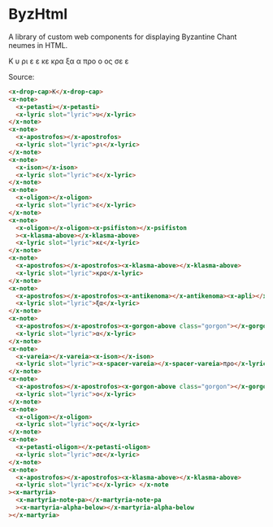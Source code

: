 <link rel="stylesheet" href="index.css" />

# ByzHtml

A library of custom web components for displaying Byzantine Chant neumes in HTML.

<div class="example">
    <x-drop-cap>Κ</x-drop-cap>
    <x-note>
      <x-petasti></x-petasti>
      <x-lyric slot="lyric">υ</x-lyric>
    </x-note>
    <x-note>
      <x-apostrofos></x-apostrofos>
      <x-lyric slot="lyric">ρι</x-lyric>
    </x-note>
    <x-note>
      <x-ison></x-ison>
      <x-lyric slot="lyric">ε</x-lyric>
    </x-note>
    <x-note>
      <x-oligon></x-oligon>
      <x-lyric slot="lyric">ε</x-lyric>
    </x-note>
    <x-note>
      <x-oligon></x-oligon><x-psifiston></x-psifiston
      ><x-klasma-above></x-klasma-above>
      <x-lyric slot="lyric">κε</x-lyric>
    </x-note>
    <x-note>
      <x-apostrofos></x-apostrofos><x-klasma-above></x-klasma-above>
      <x-lyric slot="lyric">κρα</x-lyric>
    </x-note>
    <x-note>
      <x-apostrofos></x-apostrofos><x-antikenoma></x-antikenoma><x-apli></x-apli>
      <x-lyric slot="lyric">ξα</x-lyric>
    </x-note>
    <x-note>
      <x-apostrofos></x-apostrofos><x-gorgon-above class="gorgon"></x-gorgon-above>
      <x-lyric slot="lyric">α</x-lyric>
    </x-note>
    <x-note>
      <x-vareia></x-vareia><x-ison></x-ison>
      <x-lyric slot="lyric"><x-spacer-vareia></x-spacer-vareia>προ</x-lyric>
    </x-note>
    <x-note>
      <x-apostrofos></x-apostrofos><x-gorgon-above class="gorgon"></x-gorgon-above>
      <x-lyric slot="lyric">ο</x-lyric>
    </x-note>
    <x-note>
      <x-oligon></x-oligon>
      <x-lyric slot="lyric">ος</x-lyric>
    </x-note>
    <x-note>
      <x-petasti-oligon></x-petasti-oligon>
      <x-lyric slot="lyric">σε</x-lyric>
    </x-note>
    <x-note>
      <x-apostrofos></x-apostrofos><x-klasma-above></x-klasma-above>
      <x-lyric slot="lyric">ε</x-lyric> </x-note
    ><x-martyria>
      <x-martyria-note-pa></x-martyria-note-pa
      ><x-martyria-alpha-below></x-martyria-alpha-below
    ></x-martyria>
</div>

Source:

```html
<x-drop-cap>Κ</x-drop-cap>
<x-note>
  <x-petasti></x-petasti>
  <x-lyric slot="lyric">υ</x-lyric>
</x-note>
<x-note>
  <x-apostrofos></x-apostrofos>
  <x-lyric slot="lyric">ρι</x-lyric>
</x-note>
<x-note>
  <x-ison></x-ison>
  <x-lyric slot="lyric">ε</x-lyric>
</x-note>
<x-note>
  <x-oligon></x-oligon>
  <x-lyric slot="lyric">ε</x-lyric>
</x-note>
<x-note>
  <x-oligon></x-oligon><x-psifiston></x-psifiston
  ><x-klasma-above></x-klasma-above>
  <x-lyric slot="lyric">κε</x-lyric>
</x-note>
<x-note>
  <x-apostrofos></x-apostrofos><x-klasma-above></x-klasma-above>
  <x-lyric slot="lyric">κρα</x-lyric>
</x-note>
<x-note>
  <x-apostrofos></x-apostrofos><x-antikenoma></x-antikenoma><x-apli></x-apli>
  <x-lyric slot="lyric">ξα</x-lyric>
</x-note>
<x-note>
  <x-apostrofos></x-apostrofos><x-gorgon-above class="gorgon"></x-gorgon-above>
  <x-lyric slot="lyric">α</x-lyric>
</x-note>
<x-note>
  <x-vareia></x-vareia><x-ison></x-ison>
  <x-lyric slot="lyric"><x-spacer-vareia></x-spacer-vareia>προ</x-lyric>
</x-note>
<x-note>
  <x-apostrofos></x-apostrofos><x-gorgon-above class="gorgon"></x-gorgon-above>
  <x-lyric slot="lyric">ο</x-lyric>
</x-note>
<x-note>
  <x-oligon></x-oligon>
  <x-lyric slot="lyric">ος</x-lyric>
</x-note>
<x-note>
  <x-petasti-oligon></x-petasti-oligon>
  <x-lyric slot="lyric">σε</x-lyric>
</x-note>
<x-note>
  <x-apostrofos></x-apostrofos><x-klasma-above></x-klasma-above>
  <x-lyric slot="lyric">ε</x-lyric> </x-note
><x-martyria>
  <x-martyria-note-pa></x-martyria-note-pa
  ><x-martyria-alpha-below></x-martyria-alpha-below
></x-martyria>
```
